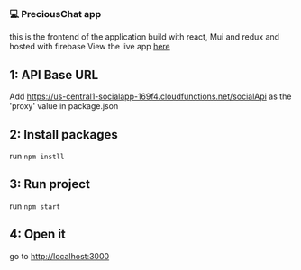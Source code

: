 ### :computer: PreciousChat app 
this is the frontend of the application build with react, Mui and redux and hosted with firebase
View the live app [here](https://socialapp-169f4.web.app/)

## 1: API Base URL

Add https://us-central1-socialapp-169f4.cloudfunctions.net/socialApi as the 'proxy' value in package.json

## 2: Install packages

run `npm instll`

## 3: Run project

run `npm start`

## 4: Open it

go to [http://localhost:3000](http://localhost:3000)
